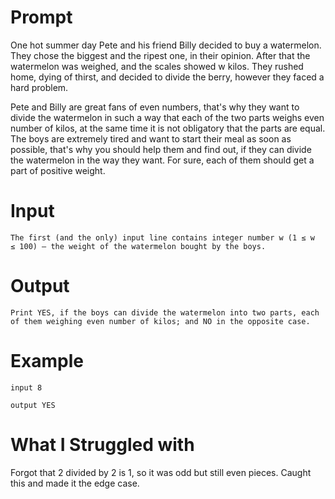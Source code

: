 # Prompt
One hot summer day Pete and his friend Billy decided to buy a watermelon. They chose the biggest and the ripest one, in their opinion. After that the watermelon was weighed, and the scales showed w kilos. They rushed home, dying of thirst, and decided to divide the berry, however they faced a hard problem.

Pete and Billy are great fans of even numbers, that's why they want to divide the watermelon in such a way that each of the two parts weighs even number of kilos, at the same time it is not obligatory that the parts are equal. The boys are extremely tired and want to start their meal as soon as possible, that's why you should help them and find out, if they can divide the watermelon in the way they want. For sure, each of them should get a part of positive weight.

# Input
```
The first (and the only) input line contains integer number w (1 ≤ w ≤ 100) — the weight of the watermelon bought by the boys.
```
# Output
```
Print YES, if the boys can divide the watermelon into two parts, each of them weighing even number of kilos; and NO in the opposite case.
```
# Example
```input
input 8

output YES
```

# What I Struggled with

Forgot that 2 divided by 2 is 1, so it was odd but still even pieces. Caught this and made it the edge case.
